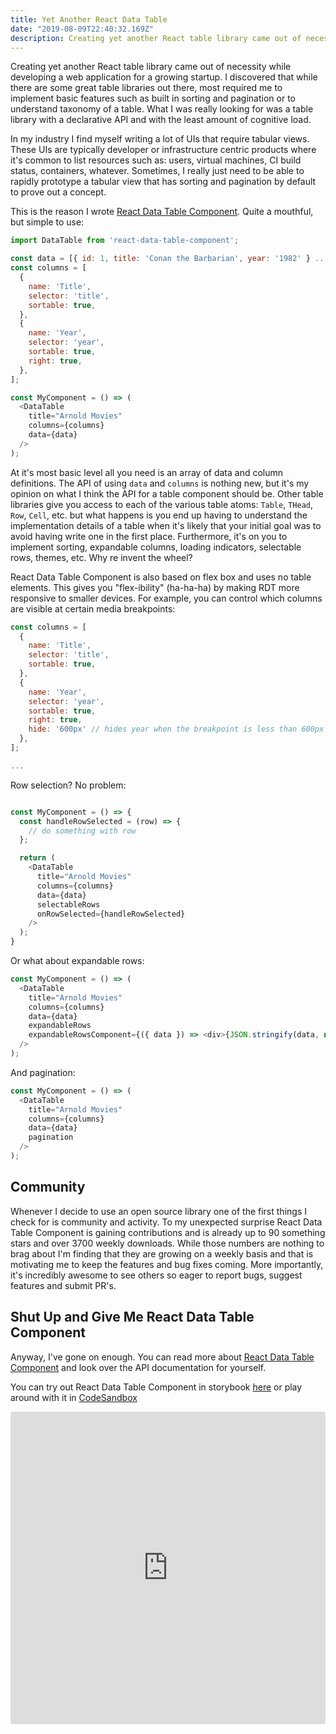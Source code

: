```yaml
---
title: Yet Another React Data Table
date: "2019-08-09T22:40:32.169Z"
description: Creating yet another React table library came out of necessity while developing a web application for a growing startup. I discovered that while there are some great table libraries out there, most required me to implement basic features such as built in sorting and pagination or to understand taxonomy of a table.
---
```


Creating yet another React table library came out of necessity while developing a web application for a growing startup. I discovered that while there are some great table libraries out there, most required me to implement basic features such as built in sorting and pagination or to understand taxonomy of a table. What I was really looking for was a table library with a declarative API and with the least amount of cognitive load.

In my industry I find myself writing a lot of UIs that require tabular views. These UIs are typically developer or infrastructure centric products where it's common to list resources such as: users, virtual machines, CI build status, containers, whatever. Sometimes, I really just need to be able to rapidly prototype a tabular view that has sorting and pagination by default to prove out a concept.

This is the reason I wrote [React Data Table Component](https://github.com/jbetancur/react-data-table-component). Quite a mouthful, but simple to use:

```js
import DataTable from 'react-data-table-component';

const data = [{ id: 1, title: 'Conan the Barbarian', year: '1982' } ...];
const columns = [
  {
    name: 'Title',
    selector: 'title',
    sortable: true,
  },
  {
    name: 'Year',
    selector: 'year',
    sortable: true,
    right: true,
  },
];

const MyComponent = () => (
  <DataTable
    title="Arnold Movies"
    columns={columns}
    data={data}
  />
);
```

At it's most basic level all you need is an array of data and column definitions. The API of using `data` and `columns` is nothing new, but it's my opinion on what I think the API for a table component should be. Other table libraries give you access to each of the various table atoms: `Table`, `THead`, `Row`, `Cell`, etc. but what happens is you end up having to understand the implementation details of a table when it's likely that your initial goal was to avoid having write one in the first place. Furthermore, it's on you to implement sorting, expandable columns, loading indicators, selectable rows, themes, etc. Why re invent the wheel?

React Data Table Component is also based on flex box and uses no table elements. This gives you "flex-ibility" (ha-ha-ha) by making RDT more responsive to smaller devices. For example, you can control which columns are visible at certain media breakpoints:

```js
const columns = [
  {
    name: 'Title',
    selector: 'title',
    sortable: true,
  },
  {
    name: 'Year',
    selector: 'year',
    sortable: true,
    right: true,
    hide: '600px' // hides year when the breakpoint is less than 600px
  },
];

...
```

Row selection? No problem:

```js

const MyComponent = () => {
  const handleRowSelected = (row) => {
    // do something with row
  };

  return (
    <DataTable
      title="Arnold Movies"
      columns={columns}
      data={data}
      selectableRows
      onRowSelected={handleRowSelected}
    />
  );
}
```

Or what about expandable rows:

```js
const MyComponent = () => (
  <DataTable
    title="Arnold Movies"
    columns={columns}
    data={data}
    expandableRows
    expandableRowsComponent={({ data }) => <div>{JSON.stringify(data, null, 2)}</div>}
  />
);
```

And pagination:

```js
const MyComponent = () => (
  <DataTable
    title="Arnold Movies"
    columns={columns}
    data={data}
    pagination
  />
);
```

## Community
Whenever I decide to use an open source library one of the first things I check for is community and activity. To my unexpected surprise React Data Table Component is gaining contributions and is already up to 90 something stars and over 3700 weekly downloads. While those numbers are nothing to brag about I'm finding that they are growing on a weekly basis and that is motivating me to keep the features and bug fixes coming. More importantly, it's incredibly awesome to see others so eager to report bugs, suggest features and submit PR's.

## Shut Up and Give Me React Data Table Component
Anyway, I've gone on enough. You can read more about [React Data Table Component](https://github.com/jbetancur/react-data-table-component) and look over the API documentation for yourself.

You can try out React Data Table Component in storybook [here](https://jbetancur.github.io/react-data-table-component) or play around with it in [CodeSandbox](https://codesandbox.io/embed/react-data-table-sandbox-ccyuu)

<iframe src="https://codesandbox.io/embed/react-data-table-sandbox-ccyuu?fontsize=14" title="React Data Table Sandbox" allow="geolocation; microphone; camera; midi; vr; accelerometer; gyroscope; payment; ambient-light-sensor; encrypted-media; usb" style="width:100%; height:500px; border:0; border-radius: 4px; overflow:hidden;" sandbox="allow-modals allow-forms allow-popups allow-scripts allow-same-origin"></iframe>
